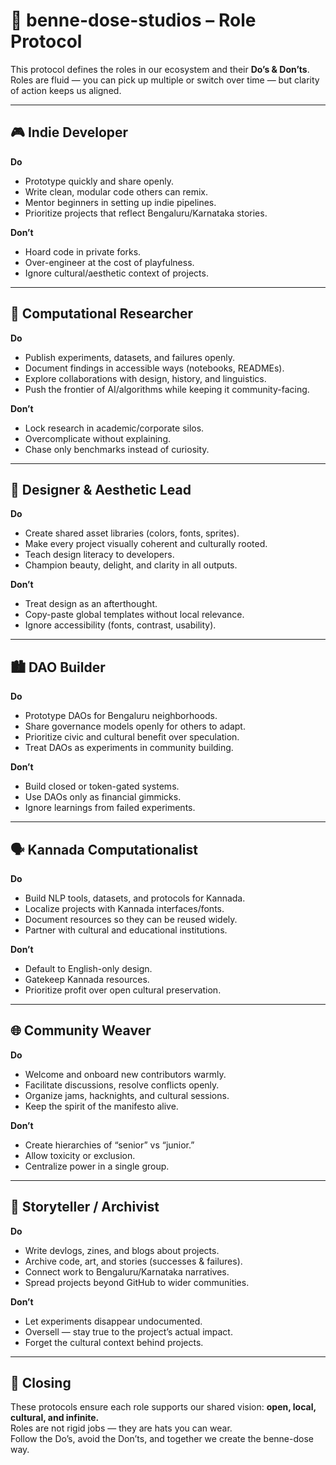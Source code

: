 # 📜 benne-dose-studios – Role Protocol  

This protocol defines the roles in our ecosystem and their **Do’s & Don’ts**.  
Roles are fluid — you can pick up multiple or switch over time — but clarity of action keeps us aligned.  

---

## 🎮 Indie Developer  
**Do**  
- Prototype quickly and share openly.  
- Write clean, modular code others can remix.  
- Mentor beginners in setting up indie pipelines.  
- Prioritize projects that reflect Bengaluru/Karnataka stories.  

**Don’t**  
- Hoard code in private forks.  
- Over-engineer at the cost of playfulness.  
- Ignore cultural/aesthetic context of projects.  

---

## 🧪 Computational Researcher  
**Do**  
- Publish experiments, datasets, and failures openly.  
- Document findings in accessible ways (notebooks, READMEs).  
- Explore collaborations with design, history, and linguistics.  
- Push the frontier of AI/algorithms while keeping it community-facing.  

**Don’t**  
- Lock research in academic/corporate silos.  
- Overcomplicate without explaining.  
- Chase only benchmarks instead of curiosity.  

---

## 🎨 Designer & Aesthetic Lead  
**Do**  
- Create shared asset libraries (colors, fonts, sprites).  
- Make every project visually coherent and culturally rooted.  
- Teach design literacy to developers.  
- Champion beauty, delight, and clarity in all outputs.  

**Don’t**  
- Treat design as an afterthought.  
- Copy-paste global templates without local relevance.  
- Ignore accessibility (fonts, contrast, usability).  

---

## 🏙 DAO Builder  
**Do**  
- Prototype DAOs for Bengaluru neighborhoods.  
- Share governance models openly for others to adapt.  
- Prioritize civic and cultural benefit over speculation.  
- Treat DAOs as experiments in community building.  

**Don’t**  
- Build closed or token-gated systems.  
- Use DAOs only as financial gimmicks.  
- Ignore learnings from failed experiments.  

---

## 🗣 Kannada Computationalist  
**Do**  
- Build NLP tools, datasets, and protocols for Kannada.  
- Localize projects with Kannada interfaces/fonts.  
- Document resources so they can be reused widely.  
- Partner with cultural and educational institutions.  

**Don’t**  
- Default to English-only design.  
- Gatekeep Kannada resources.  
- Prioritize profit over open cultural preservation.  

---

## 🌐 Community Weaver  
**Do**  
- Welcome and onboard new contributors warmly.  
- Facilitate discussions, resolve conflicts openly.  
- Organize jams, hacknights, and cultural sessions.  
- Keep the spirit of the manifesto alive.  

**Don’t**  
- Create hierarchies of “senior” vs “junior.”  
- Allow toxicity or exclusion.  
- Centralize power in a single group.  

---

## 📢 Storyteller / Archivist  
**Do**  
- Write devlogs, zines, and blogs about projects.  
- Archive code, art, and stories (successes & failures).  
- Connect work to Bengaluru/Karnataka narratives.  
- Spread projects beyond GitHub to wider communities.  

**Don’t**  
- Let experiments disappear undocumented.  
- Oversell — stay true to the project’s actual impact.  
- Forget the cultural context behind projects.  

---

## 🌟 Closing  
These protocols ensure each role supports our shared vision: **open, local, cultural, and infinite.**  
Roles are not rigid jobs — they are hats you can wear.  
Follow the Do’s, avoid the Don’ts, and together we create the benne-dose way.  
